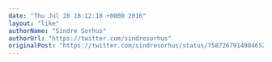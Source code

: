 ```yaml
---
date: "Thu Jul 28 18:12:18 +0000 2016"
layout: "like"
authorName: "Sindre Sorhus"
authorUrl: "https://twitter.com/sindresorhus"
originalPost: "https://twitter.com/sindresorhus/status/758726791498465280"
---
```

